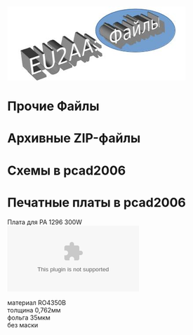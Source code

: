 ![Прочие файлы](photo/E_Files.jpg)
# Прочие Файлы
# Архивные ZIP-файлы


# Схемы в pcad2006


# Печатные платы в pcad2006
Плата для PA 1296 300W   
![Плата для PA 1296 300W](AmRig_FILES2/eu2aa_9160.pcb.zip)

материал RO4350B  
толщина 0,762мм  
фольга 35мкм  
без маски  
